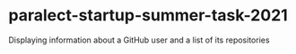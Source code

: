 # paralect-startup-summer-task-2021
Displaying information about a GitHub user and a list of its repositories
